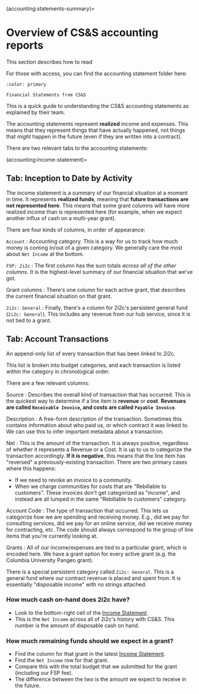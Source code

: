 
(accounting:statements-summary)=
# Overview of CS&S accounting reports

This section describes how to read

For those with access, you can find the accounting statement folder here:

```{button-link} https://drive.google.com/drive/folders/1vM_QX1J8GW5z8W5WemxhhVjcCS2kEovN?usp=share_link
:color: primary

Financial Statements from CS&S
```

This is a quick guide to understanding the CS&S accounting statements as explained by their team.

The accounting statements represent **realized** income and expenses.
This means that they represent things that have actually happened, not things that _might_ happen in the future (even if they are written into a contract).

There are two relevant tabs to the accounting statements:

(accounting:income-statement)=
## Tab: Inception to Date by Activity

The income statement is a summary of our financial situation at a moment in time.
It represents **realized funds**, meaning that **future transactions are not represented here**.
This means that some grant columns will have more realized income than is represented here (for example, when we expect another influx of cash on a multi-year grant).

There are four kinds of columns, in order of appearance:

`Account`
: Accounting category. This is a way for us to track how much money is coming in/out of a given category.
  We generally care the most about `Net Income` at the bottom.

`FSP: 2i2c`
: The first column has the sum totals _across all of the other columns_. It is the highest-level summary of our financial situation that we've got.

Grant columns
: There's one column for each active grant, that describes the current financial situation on that grant.

`2i2c: General`
: Finally, there's a column for 2i2c's persistent general fund (`2i2c: General`).
  This includes any revenue from our hub service, since it is not tied to a grant.

## Tab: Account Transactions

An append-only list of every transaction that has been linked to 2i2c.

This list is broken into budget categories, and each transaction is listed within the category in chronological order.

There are a few relevant columns:

Source
: Describes the overall kind of transaction that has occurred.
  This is the quickest way to determine if a line item is **revenue** or **cost**.
  **Revenues are called `Receivable Invoice`, and costs are called `Payable Invoice`**.

Description
: A free-form description of the transaction. Sometimes this contains information about who paid us, or which contract it was linked to. We can use this to infer important metadata about a transaction.

Net
: This is the amount of the transaction.
  It is always positive, regardless of whether it represents a Revenue or a Cost.
  It is up to us to categorize the transaction accordingly.
  **If it is negative**, this means that the line item has "reversed" a previously-existing transaction.
  There are two primary cases where this happens:

  - If we need to revoke an invoice to a community.
  - When we charge communities for costs that are "Rebillable to customers".
    These invoices don't get categorized as "income", and instead are all lumped in the same "Rebillable to customers" category.

Account Code
: The type of transaction that occurred. This lets us categorize how we are spending and receiving money. E.g., did we pay for consulting services, did we pay for an online service, did we receive money for contracting, etc.
  The code should always correspond to the group of line items that you're currently looking at.

Grants
: All of our income/expenses are tied to a particular grant, which is encoded here. We have a grant option for every active grant (e.g. the Columbia University Pangeo grant).

  There is a special persistent category called `2i2c: General`. This is a general fund where our contract revenue is placed and spent from. It is essentially "disposable income" with no strings attached.

### How much cash on-hand does 2i2c have?

- Look to the bottom-right cell of the [Income Statement](accounting:income-statement).
- This is the `Net Income` across all of 2i2c's history with CS&S. This number is the amount of disposable cash on hand.

### How much remaining funds should we expect in a grant?

- Find the column for that grant in the latest [Income Statement](accounting:income-statement).
- Find the `Net Income` row for that grant.
- Compare this with the total budget that we submitted for the grant (including our FSP fee).
- The difference between the two is the amount we expect to receive in the future.

